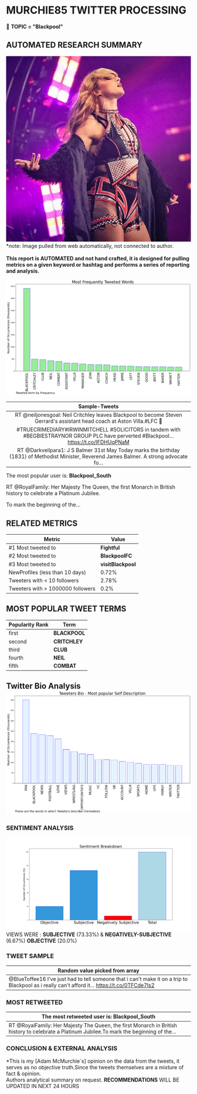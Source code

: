 # MURCHIE85 TWITTER PROCESSING 
&#x1F34E; **TOPIC = "Blackpool"**

## AUTOMATED RESEARCH SUMMARY

![image](assets/2022-06-02hashtagImage.png)*note: Image pulled from web automatically, not connected to author.
<br></br>
<b> This report is AUTOMATED and not hand crafted, it is designed for pulling metrics on a given keyword or hashtag and performs a series of reporting and analysis.</b>



![image](assets/2022-06-02TWEETS.png)



|                **Sample-Tweets**        |
| :-------------: |
| RT @neiljonesgoal: Neil Critchley leaves Blackpool to become Steven Gerrard's assistant head coach at Aston Villa.#LFC 🔴 |
| #TRUECRIMEDIARY#IRWINMITCHELL #SOLICITORS in tandem with #BEGBIESTRAYNOR GROUP PLC have perverted #Blackpool… https://t.co/IFDHUqPNaM |
| RT @Darkveilpara1: J S Balmer 31st May Today marks the birthday (1831) of Methodist Minister, Reverend James Balmer. A strong advocate fo… |

The most popular user is: **Blackpool_South**
<div class="alert alert-block alert-danger"> RT @RoyalFamily: Her Majesty The Queen, the first Monarch in British history to celebrate a Platinum Jubilee.

To mark the beginning of the…</div>

## RELATED METRICS<br>
| Metric | Value |
| ------------- | ------------- |
| #1 Most tweeted to  | **Fightful** |
| #2 Most tweeted to  | **BlackpoolFC** |
| #3 Most tweeted to  | **visitBlackpool** |
| NewProfiles (less than 10 days) | 0.72%  |
| Tweeters with < 10 followers  | 2.78%|
| Tweeters with > 1000000 followers  | 0.2%  |



## MOST POPULAR TWEET TERMS 


| Popularity Rank  | Term |
| ------------- | ------------- |
| first  | **BLACKPOOL**  |
| second  | **CRITCHLEY**  |
| third  | **CLUB** |
| fourth  | **NEIL**  |
| fifth  | **COMBAT**  |


## Twitter Bio Analysis![image](assets/2022-06-02BIO.png)
### SENTIMENT ANALYSIS
![image](assets/2022-06-02sentiment.png)
VIEWS WERE : **SUBJECTIVE**  (73.33%) & **NEGATIVELY-SUBJECTIVE** (6.67%) **OBJECTIVE** (20.0%)

### TWEET SAMPLE 
| Random value picked from array |
| ------------- |
|@BlueToffee16 I've just had to tell someone that i can't make it on a trip to Blackpool as i really can't afford it… https://t.co/0TFCde7Is2 |

### MOST RETWEETED 

| The most retweeted user is: **Blackpool_South**  |
| ------------- |
| RT @RoyalFamily: Her Majesty The Queen, the first Monarch in British history to celebrate a Platinum Jubilee.To mark the beginning of the… |

### CONCLUSION & EXTERNAL ANALYSIS

*This is my [Adam McMurchie`s] opinion on the data from the tweets, it serves as no objective truth.Since the tweets themselves are a mixture of fact & opinion.<br>
Authors analytical summary on request.
**RECOMMENDATIONS** WILL BE UPDATED IN NEXT  24 HOURS <br>